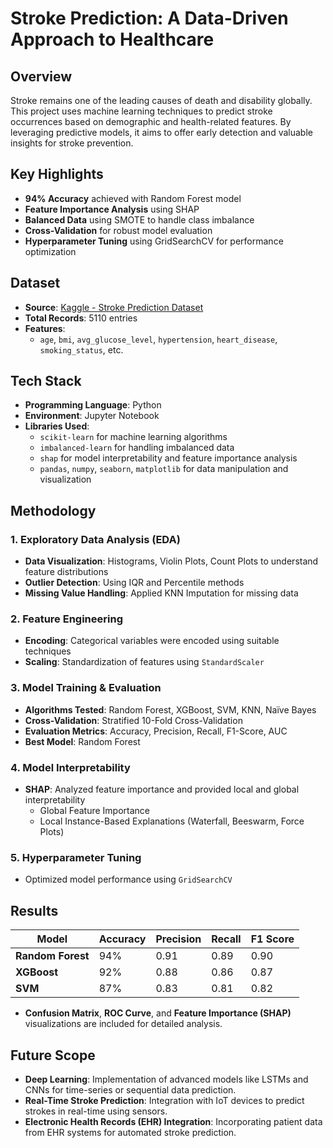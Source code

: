 # Stroke Prediction: A Data-Driven Approach to Healthcare

## Overview
Stroke remains one of the leading causes of death and disability globally. This project uses machine learning techniques to predict stroke occurrences based on demographic and health-related features. By leveraging predictive models, it aims to offer early detection and valuable insights for stroke prevention.

## Key Highlights
- **94% Accuracy** achieved with Random Forest model
- **Feature Importance Analysis** using SHAP
- **Balanced Data** using SMOTE to handle class imbalance
- **Cross-Validation** for robust model evaluation
- **Hyperparameter Tuning** using GridSearchCV for performance optimization

## Dataset
- **Source**: [Kaggle - Stroke Prediction Dataset](https://www.kaggle.com/datasets)
- **Total Records**: 5110 entries
- **Features**: 
  - `age`, `bmi`, `avg_glucose_level`, `hypertension`, `heart_disease`, `smoking_status`, etc.

## Tech Stack
- **Programming Language**: Python
- **Environment**: Jupyter Notebook
- **Libraries Used**:
  - `scikit-learn` for machine learning algorithms
  - `imbalanced-learn` for handling imbalanced data
  - `shap` for model interpretability and feature importance analysis
  - `pandas`, `numpy`, `seaborn`, `matplotlib` for data manipulation and visualization

## Methodology
### 1. Exploratory Data Analysis (EDA)
- **Data Visualization**: Histograms, Violin Plots, Count Plots to understand feature distributions
- **Outlier Detection**: Using IQR and Percentile methods
- **Missing Value Handling**: Applied KNN Imputation for missing data

### 2. Feature Engineering
- **Encoding**: Categorical variables were encoded using suitable techniques
- **Scaling**: Standardization of features using `StandardScaler`

### 3. Model Training & Evaluation
- **Algorithms Tested**: Random Forest, XGBoost, SVM, KNN, Naïve Bayes
- **Cross-Validation**: Stratified 10-Fold Cross-Validation
- **Evaluation Metrics**: Accuracy, Precision, Recall, F1-Score, AUC
- **Best Model**: Random Forest

### 4. Model Interpretability
- **SHAP**: Analyzed feature importance and provided local and global interpretability
  - Global Feature Importance
  - Local Instance-Based Explanations (Waterfall, Beeswarm, Force Plots)

### 5. Hyperparameter Tuning
- Optimized model performance using `GridSearchCV`

## Results
| Model           | Accuracy | Precision | Recall | F1 Score |
|-----------------|----------|-----------|--------|----------|
| **Random Forest** | 94%      | 0.91      | 0.89   | 0.90     |
| **XGBoost**      | 92%      | 0.88      | 0.86   | 0.87     |
| **SVM**          | 87%      | 0.83      | 0.81   | 0.82     |

- **Confusion Matrix**, **ROC Curve**, and **Feature Importance (SHAP)** visualizations are included for detailed analysis.

## Future Scope
- **Deep Learning**: Implementation of advanced models like LSTMs and CNNs for time-series or sequential data prediction.
- **Real-Time Stroke Prediction**: Integration with IoT devices to predict strokes in real-time using sensors.
- **Electronic Health Records (EHR) Integration**: Incorporating patient data from EHR systems for automated stroke prediction.


